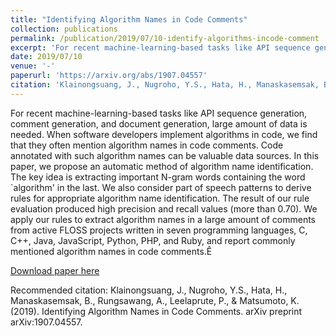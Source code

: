 ```yaml
---
title: "Identifying Algorithm Names in Code Comments"
collection: publications
permalink: /publication/2019/07/10-identify-algorithms-incode-comment
excerpt: 'For recent machine-learning-based tasks like API sequence generation, comment generation, and document generation, large amount of data is needed. When software developers implement algorithms in code, we find that they often mention algorithm names in code comments. Code annotated with such algorithm names can be valuable data sources. In this paper, we propose an automatic method of algorithm name identification. The key idea is extracting important N-gram words containing the word `algorithm&apos; in the last. We also consider part of speech patterns to derive rules for appropriate algorithm name identification. The result of our rule evaluation produced high precision and recall values (more than 0.70). We apply our rules to extract algorithm names in a large amount of comments from active FLOSS projects written in seven programming languages, C, C++, Java, JavaScript, Python, PHP, and Ruby, and report commonly mentioned algorithm names in code comments.Ê'
date: 2019/07/10
venue: '-'
paperurl: 'https://arxiv.org/abs/1907.04557'
citation: 'Klainongsuang, J., Nugroho, Y.S., Hata, H., Manaskasemsak, B., Rungsawang, A., Leelaprute, P., &amp; Matsumoto, K. (2019). Identifying Algorithm Names in Code Comments. arXiv preprint arXiv:1907.04557.'
---
```

For recent machine-learning-based tasks like API sequence generation, comment generation, and document generation, large amount of data is needed. When software developers implement algorithms in code, we find that they often mention algorithm names in code comments. Code annotated with such algorithm names can be valuable data sources. In this paper, we propose an automatic method of algorithm name identification. The key idea is extracting important N-gram words containing the word `algorithm&apos; in the last. We also consider part of speech patterns to derive rules for appropriate algorithm name identification. The result of our rule evaluation produced high precision and recall values (more than 0.70). We apply our rules to extract algorithm names in a large amount of comments from active FLOSS projects written in seven programming languages, C, C++, Java, JavaScript, Python, PHP, and Ruby, and report commonly mentioned algorithm names in code comments.Ê

[Download paper here](https://arxiv.org/abs/1907.04557)

Recommended citation: Klainongsuang, J., Nugroho, Y.S., Hata, H., Manaskasemsak, B., Rungsawang, A., Leelaprute, P., & Matsumoto, K. (2019). Identifying Algorithm Names in Code Comments. arXiv preprint arXiv:1907.04557.
